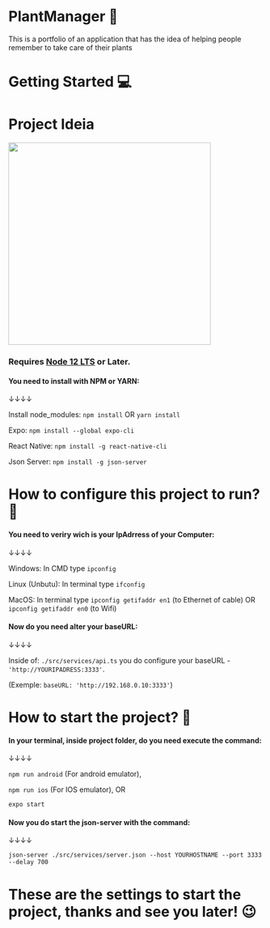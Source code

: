 # PlantManager 🌱
This is a portfolio of an application that has the idea of helping people remember to take care of their plants

# Getting Started 💻

# Project Ideia

<div>
  <img height=400em src=https://lh3.googleusercontent.com/EJIahwuDWMxnmIvX6BzFkaP0Rlb_jy0B-Rb9WeQ1Stpx2vrWjh-K8YxXdnDijumNn0l_eJsyO0jKPUvKYHy_YRQc_RkscX9TvuPMovYN_joMIu8G8-DGKvJmNmoZqJRb-fAojX0UcUKKC40KPS7fpl3xoYSEFuGl42xi0mxEKaZwoNpm05qUxgEBRb8OJQUuRj7NiIcg92R9WAksvne21Uxr8urMmO0VhPG1MADsJPuPiIY7z-_dZvuOEF2-enH15oc6BvG9oC3lOBlnE6K71-mkTlMHKfjqg5iPkBRV0HXeFgb8bXM_uAsu8karQBIF8eQ8tsjyU3QHAGlqcyo96stnynKQ43PHkF-7arBMqGIKCmqR8fIFlk_eWQpxMvlU8RxM-hXwMV0z3hjXMx_DgpWCGSIVt0uRQLV_YPJ5f9DHXl45kRoFz_P6F2NZCCW1SV9QXZQ-M-LbOb9BDHmmuMH7Ws8c7nF3vPtVVXp-9EvooBQikR8Bs8H56Fqr8rZbYSE90kNWtWRHJRgzKz25PP6v9z1JvnsaxUBc3drBr1IMHyu5zrUimCTYvGKi9n1aC3TojAErvY3_YGQGSmi5iOsgJvMJEXVxjD4UQ4haJ_zCw86uhn3qBkvFY6KEmavBSEFCWg_b4CtUGsEXIfts31kp7_f8AH-acEnQz33oQ3-TnwRuKoecmr-y1D4IHoAhy99cSnFmkQ39nhhWT6-B4ag6Zw=w1668-h938-no?authuser=0?username=VithorCarlos&show_icons=true&theme=tokyonight&include_all_commits=true&count_private=true"/>
</div>

### Requires [Node 12 LTS](https://nodejs.org/en/download/) or Later.
#### You need to install with NPM or YARN:

↓↓↓↓


Install node_modules: `npm install` OR `yarn install`

Expo: `npm install --global expo-cli`

React Native: `npm install -g react-native-cli`

Json Server: `npm install -g json-server`

# How to configure this project to run? 🤔

#### You need to veriry wich is your IpAdrress of your Computer:

↓↓↓↓                                                                                     


Windows: In CMD type `ipconfig`

Linux (Unbutu): In terminal type `ifconfig`

MacOS: In terminal type `ipconfig getifaddr en1` (to Ethernet of cable) OR `ipconfig getifaddr en0` (to Wifi)

#### Now do you need alter your baseURL:

↓↓↓↓


Inside of: `./src/services/api.ts` you do configure your baseURL - `'http://YOURIPADRESS:3333'`.

(Exemple: `baseURL: 'http://192.168.0.10:3333'`)

# How to start the project? 🤔

#### In your terminal, inside project folder, do you need execute the command:

↓↓↓↓


`npm run android` (For android emulator), 

`npm run ios` (For IOS emulator), OR 

`expo start`

#### Now you do start the json-server with the command:

↓↓↓↓


`json-server ./src/services/server.json --host YOURHOSTNAME --port 3333 --delay 700`


# These are the settings to start the project, thanks and see you later! 😉



